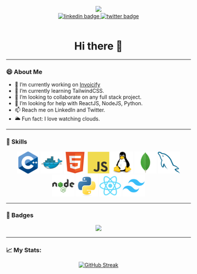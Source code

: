 <div id="header" align="center">
  <img src="https://media.giphy.com/media/1iNaqIJqEjxhOwUabo/giphy.gif" width="300" />
  <div id="badges">
    <a href="https://www.linkedin.com/in/darish-khan-7113b2170">
      <img src="https://img.shields.io/badge/LinkedIn-blue?logo=linkedin&logoColor=white&style=for-the-badge" alt="linkedin badge" />
    </a>
    <a href="https://twitter.com/darish155">
      <img src="https://img.shields.io/badge/Twitter-blue?logo=twitter&logoColor=white&style=for-the-badge" alt="twitter badge" />
    </a>
  </div>
  <img src="https://komarev.com/ghpvc/?username=darishkhan&style=flat-square&color=green" alt=""/>
  <h1>
     Hi there 👋
  </h1>
</div>

---
### 😄 About Me
- 🔭 I’m currently working on <a href="https://github.com/Aditya10T/BillingApp">Invoicify</a>
- 🌱 I’m currently learning TailwindCSS.
- 👯 I’m looking to collaborate on any full stack project.
- 🤔 I’m looking for help with ReactJS, NodeJS, Python.
- 📫 Reach me on LinkedIn and Twitter.
- 🌥️ Fun fact: I love watching clouds.

---
### 🧰 Skills 
<div id="tools" align="center">
  <img src="https://github.com/devicons/devicon/blob/master/icons/cplusplus/cplusplus-original.svg" width="60"/>
  <img src="https://raw.githubusercontent.com/devicons/devicon/55609aa5bd817ff167afce0d965585c92040787a/icons/docker/docker-original.svg" width="60"/>
  <img src="https://raw.githubusercontent.com/devicons/devicon/55609aa5bd817ff167afce0d965585c92040787a/icons/html5/html5-original.svg" width="60"/>
  <img src="https://raw.githubusercontent.com/devicons/devicon/55609aa5bd817ff167afce0d965585c92040787a/icons/javascript/javascript-original.svg" width="60"/>
  <img src="https://raw.githubusercontent.com/devicons/devicon/55609aa5bd817ff167afce0d965585c92040787a/icons/linux/linux-original.svg" width="60"/>
  <img src="https://raw.githubusercontent.com/devicons/devicon/55609aa5bd817ff167afce0d965585c92040787a/icons/mongodb/mongodb-original.svg" width="60"/>
  <img src="https://raw.githubusercontent.com/devicons/devicon/55609aa5bd817ff167afce0d965585c92040787a/icons/mysql/mysql-original.svg" width="60"/>
  <img src="https://raw.githubusercontent.com/devicons/devicon/55609aa5bd817ff167afce0d965585c92040787a/icons/nodejs/nodejs-original-wordmark.svg" width="60"/>
  <img src="https://raw.githubusercontent.com/devicons/devicon/55609aa5bd817ff167afce0d965585c92040787a/icons/python/python-original.svg" width="60"/>
  <img src="https://raw.githubusercontent.com/devicons/devicon/55609aa5bd817ff167afce0d965585c92040787a/icons/react/react-original.svg" width="60"/>
  <img src="https://raw.githubusercontent.com/devicons/devicon/55609aa5bd817ff167afce0d965585c92040787a/icons/tailwindcss/tailwindcss-plain.svg" width="60"/>
</div>

---
### 🏅 Badges 
<div id="badges" align="center">
  <img  src="https://images.credly.com/size/680x680/images/0bf0f2da-a699-4c82-82e2-56dcf1f2e1c7/image.png" width="200"/>
</div>

---

### 📈 My Stats: 
<div id="stats" align="center">
  <a href="https://git.io/streak-stats">
    <img src="https://streak-stats.demolab.com?user=darishkhan&theme=iceberg&hide_border=true" alt="GitHub Streak" />
  </a>
</div>


  

